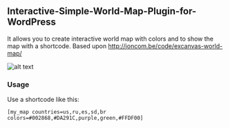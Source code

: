 ## Interactive-Simple-World-Map-Plugin-for-WordPress ##

It allows you to create interactive world map with colors and to show the map with a shortcode.
Based upon http://joncom.be/code/excanvas-world-map/

![alt text](https://i.hizliresim.com/2uusqD.png "Interactive simple world map plugin for WordPress")

### Usage ###

Use a shortcode like this:

```
[my_map countries=us,ru,es,sd,br colors=#002868,#DA291C,purple,green,#FFDF00]
```
